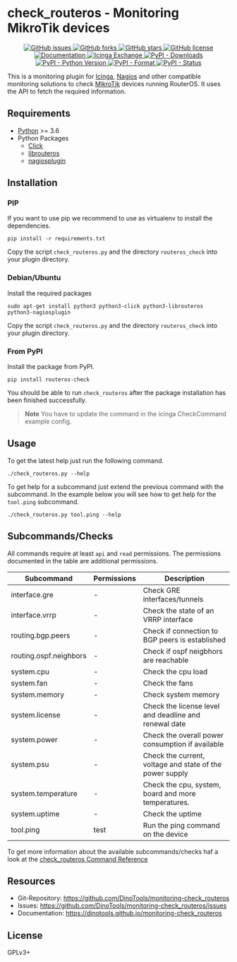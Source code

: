 check_routeros - Monitoring MikroTik devices
============================================

<p align="center">
  <a href="https://github.com/dinotools/monitoring-check_routeros/issues">
    <img alt="GitHub issues" src="https://img.shields.io/github/issues/dinotools/monitoring-check_routeros">
  </a>
  <a href="https://github.com/dinotools/monitoring-check_routeros/network">
    <img alt="GitHub forks" src="https://img.shields.io/github/forks/dinotools/monitoring-check_routeros">
  </a>
  <a href="https://github.com/dinotools/monitoring-check_routeros/stargazers">
    <img alt="GitHub stars" src="https://img.shields.io/github/stars/dinotools/monitoring-check_routeros">
  </a>
  <a href="https://github.com/DinoTools/monitoring-check_routeros/blob/main/LICENSE.md">
    <img alt="GitHub license" src="https://img.shields.io/github/license/dinotools/monitoring-check_routeros">
  </a>
  <a href="https://dinotools.github.io/monitoring-check_routeros">
    <img alt="Documentation" src="https://github.com/DinoTools/monitoring-check_routeros/actions/workflows/docs.yml/badge.svg">
  </a>
  <a href="https://exchange.icinga.com/dinotools/check_routeros">
    <img alt="Icinga Exchange" src="https://img.shields.io/badge/Icinga-Exchange-success">
  </a>
  <a href="https://pypi.org/project/routeros-check/">
    <img alt="PyPI - Downloads" src="https://img.shields.io/pypi/dm/routeros-check">
  </a>
  <a href="https://pypi.org/project/routeros-check/">
    <img alt="PyPI - Python Version" src="https://img.shields.io/pypi/pyversions/routeros-check">
  </a>
  <a href="https://pypi.org/project/routeros-check/">
    <img alt="PyPI - Format" src="https://img.shields.io/pypi/format/routeros-check">
  </a>
  <a href="https://pypi.org/project/routeros-check/">
    <img alt="PyPI - Status" src="https://img.shields.io/pypi/status/routeros-check">
  </a>
</p>

This is a monitoring plugin for [Icinga](https://icinga.com/), [Nagios](https://www.nagios.org/) and other compatible monitoring solutions to check [MikroTik](https://mikrotik.com/) devices running RouterOS.
It uses the API to fetch the required information.

Requirements
------------

- [Python](https://www.python.org/) >= 3.6
- Python Packages
    - [Click](https://pypi.org/project/click/)
    - [librouteros](https://pypi.org/project/librouteros/)
    - [nagiosplugin](https://pypi.org/project/nagiosplugin/)

Installation
------------

### PIP

If you want to use pip we recommend to use as virtualenv to install the dependencies.

```shell
pip install -r requirements.txt
```

Copy the script ```check_routeros.py``` and the directory ```routeros_check``` into your plugin directory.

### Debian/Ubuntu

Install the required packages

```shell
sudo apt-get install python3 python3-click python3-librouteros python3-nagiosplugin
```

Copy the script ```check_routeros.py``` and the directory ```routeros_check``` into your plugin directory.

### From PyPI

Install the package from PyPI.

```shell
pip install routeros-check
```

You should be able to run ```check_routeros``` after the package installation has been finished successfully.

> **Note**
> You have to update the command in the icinga CheckCommand example config.

Usage
-----

To get the latest help just run the following command.

```shell
./check_routeros.py --help
```

To get help for a subcommand just extend the previous command with the subcommand.
In the example below you will see how to get help for the ```tool.ping``` subcommand.

```shell
./check_routeros.py tool.ping --help
```

Subcommands/Checks
------------------

All commands require at least `api` and `read` permissions.
The permissions documented in the table are additional permissions.

| Subcommand             | Permissions | Description                                              |
|------------------------|-------------|----------------------------------------------------------|
| interface.gre          | -           | Check GRE interfaces/tunnels                             |
| interface.vrrp         | -           | Check the state of an VRRP interface                     |
| routing.bgp.peers      | -           | Check if connection to BGP peers is established          |
| routing.ospf.neighbors | -           | Check if ospf neigbhors are reachable                    |
| system.cpu             | -           | Check the cpu load                                       |
| system.fan             | -           | Check the fans                                           |
| system.memory          | -           | Check system memory                                      |
| system.license         | -           | Check the license level and deadline and renewal date    |
| system.power           | -           | Check the overall power consumption if available         |
| system.psu             | -           | Check the current, voltage and state of the power supply |
| system.temperature     | -           | Check the cpu, system, board and more temperatures.      |
| system.uptime          | -           | Check the uptime                                         |
| tool.ping              | test        | Run the ping command on the device                       |

To get more information about the available subcommands/checks haf a look at the [check_routeros Command Reference](https://dinotools.github.io/monitoring-check_routeros/cli/)

Resources
---------

- Git-Repository: https://github.com/DinoTools/monitoring-check_routeros
- Issues: https://github.com/DinoTools/monitoring-check_routeros/issues
- Documentation: https://dinotools.github.io/monitoring-check_routeros

License
-------

GPLv3+
